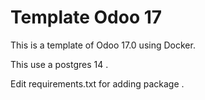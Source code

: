 # Template Odoo 17

This is a template of Odoo 17.0 using Docker.

This use a postgres 14 .

Edit requirements.txt for adding package .


